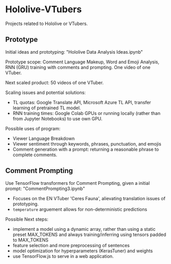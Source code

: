 # Hololive-VTubers
Projects related to Hololive or VTubers.

## Prototype
Initial ideas and prototyping: "Hololive Data Analysis Ideas.ipynb"

Prototype scope: Comment Language Makeup, Word and Emoji Analysis, RNN (GRU) training with comments and prompting. One video of one VTuber.

Next scaled product: 50 videos of one VTuber.

Scaling issues and potential solutions: 
- TL quotas: Google Translate API,  Microsoft Azure TL API, transfer learning of pretrained TL model.
- RNN training times: Google Colab GPUs or running locally (rather than from Jupyter Notebooks) to use own GPU.

Possible uses of program:
- Viewer Language Breakdown
- Viewer sentiment through keywords, phrases, punctuation, and emojis
- Comment generation with a prompt: returning a reasonable phrase to complete comments.

## Comment Prompting
Use TensorFlow transformers for Comment Prompting, given a initial prompt: "CommentPrompting3.ipynb"
- Focuses on the EN VTuber 'Ceres Fauna', alievating translation issues of prototyping.
- `temperature` arguement allows for non-deterministic predictions

Possible Next steps:
- implement a model using a dynamic array, rather than using a static preset MAX_TOKENS and always training/inferring using tensors padded to MAX_TOKENS
- feature selection and more preprocessing of sentences
- model optimization for hyperparameters (KerasTuner) and weights 
- use TensorFlow.js to serve in a web application. 
  


